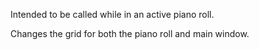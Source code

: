 Intended to be called while in an active piano roll.

Changes the grid for both the piano roll and main window.
